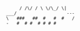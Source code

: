 

           / /\/ / \ \/\_/ \|
      ___/                   ---
      \   ###   ##  #   #  #   /
      -   #  # #  # # # # 